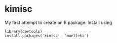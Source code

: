kimisc
======

My first attempt to create an R package. Install using

```
library(devtools)
install.packages('kimisc', 'muelleki')
```